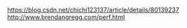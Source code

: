 https://blog.csdn.net/chichi123137/article/details/80139237  
http://www.brendangregg.com/perf.html
